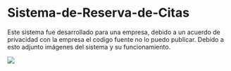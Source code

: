 # Sistema-de-Reserva-de-Citas
Este sistema fue desarrollado para una empresa, debido a un acuerdo de privacidad con la empresa el codigo fuente no lo puedo publicar. Debido a esto adjunto imágenes del sistema y su funcionamiento.

![](img/logo1.jpg)
